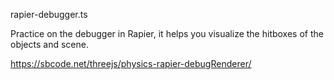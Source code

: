 rapier-debugger.ts

Practice on the debugger in Rapier, it helps you visualize the hitboxes of the objects and scene.

https://sbcode.net/threejs/physics-rapier-debugRenderer/
